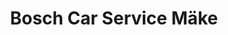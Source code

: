 ---
title: "Bosch Car Service Mäke"
url: /brand-erbisdorf/bosch-car-service-maeke/
shop: Autowerkstatt
---